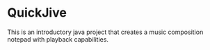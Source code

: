 QuickJive
=========

This is an introductory java project that creates a music composition notepad with playback capabilities.